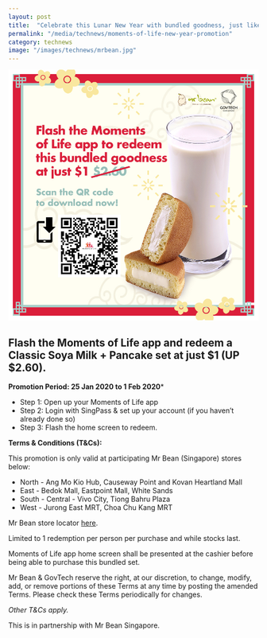 ```yaml
---
layout: post
title:  "Celebrate this Lunar New Year with bundled goodness, just like the Moments of Life app!"
permalink: "/media/technews/moments-of-life-new-year-promotion"
category: technews
image: "/images/technews/mrbean.jpg"
---
```


![MOL](/images/technews/mrbean.jpg)


Flash the Moments of Life app and redeem a Classic Soya Milk + Pancake set at just $1 (UP $2.60).
---

**Promotion Period: 25 Jan 2020 to 1 Feb 2020***

 - Step 1: Open up your Moments of Life app
 - Step 2: Login with SingPass & set up your account (if you haven’t already done so)
 - Step 3: Flash the home screen to redeem. 

**Terms & Conditions (T&Cs):**

This promotion is only valid at participating Mr Bean (Singapore) stores below:

 - North - Ang Mo Kio Hub, Causeway Point and Kovan Heartland Mall
 - East - Bedok Mall, Eastpoint Mall, White Sands
 - South - Central - Vivo City, Tiong Bahru Plaza
 - West - Jurong East MRT, Choa Chu Kang MRT

Mr Bean store locator [here](http://www.mrbean.com.sg/store-locator).

Limited to 1 redemption per person per purchase and while stocks last. 

Moments of Life app home screen shall be presented at the cashier before being able to purchase this bundled set.

Mr Bean & GovTech reserve the right, at our discretion, to change, modify, add, or remove portions of these Terms at any time by posting the amended Terms. Please check these Terms periodically for changes.

*Other T&Cs apply.*

This is in partnership with Mr Bean Singapore.

